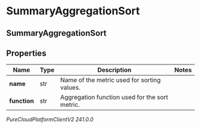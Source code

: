 # SummaryAggregationSort

## SummaryAggregationSort

## Properties

|Name | Type | Description | Notes|
|------------ | ------------- | ------------- | -------------|
| **name** | str | Name of the metric used for sorting values. | |
| **function** | str | Aggregation function used for the sort metric. | |



_PureCloudPlatformClientV2 241.0.0_
